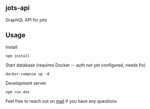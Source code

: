 ## jots-api

GraphQL API for jots

## Usage

Install

```
npm install
```

Start database (requires Docker -- auth not yet configured, needs fix)

```
docker-compose up -d
```

Development server

```
npm run dev
```

Feel free to reach out on [mail](murerwacollins@gmail.com) if you have any questions
